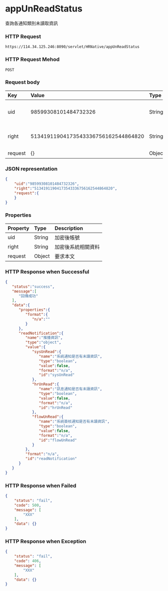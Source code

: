 # appUnReadStatus
查詢各通知類別未讀取資訊

### HTTP Request
```
https://114.34.125.246:8090/servlet/HRNative/appUnReadStatus
```

### HTTP Request Mehod
```
POST
```

### Request body
| Key | Value | Type | Description |
|:----------|:-------------|:-----|:------------|
| uid | 98599308101484732326 | String | 需透過appLogin取得
| right | 51341911904173543336756162544864820 | String | 需透過appLogin取得 |
| request | {} | Object | 查詢條件

### JSON representation
```json
{
    "uid":"98599308101484732326",
    "right":"51341911904173543336756162544864820",
    "request":{
    }
}
```

### Properties
| Property | Type | Description |
|:---------|:-----|:------------|
| uid   | String | 加密後帳號 |
| right | String | 加密後系統相關資料 |
| request | Object | 要求本文 |

### HTTP Response when Successful
```json
{
   "status":"success",
   "message":[
      "回傳成功"
   ],
   "data":{
      "properties":{
         "format":{
            "n/a":""
         }
      },
      "readNotification":{
         "name":"推播資訊",
         "type":"object",
         "value":{
            "sysUnRead":{
               "name":"系統通知是否有未讀資訊",
               "type":"boolean",
               "value":false,
               "format":"n/a",
               "id":"sysUnRead"
            },
            "hrUnRead":{
               "name":"訊息通知是否有未讀資訊",
               "type":"boolean",
               "value":false,
               "format":"n/a",
               "id":"hrUnRead"
            },
            "flowUnRead":{
               "name":"系統簽核通知是否有未讀資訊",
               "type":"boolean",
               "value":false,
               "format":"n/a",
               "id":"flowUnRead"
            }
         },
         "format":"n/a",
         "id":"readNotification"
      }
   }
}
```

### HTTP Response when Failed
```json
{
    "status": "fail",
    "code": 500,
    "message": [
        "XXX"
    ],
    "data": {}
}
```

### HTTP Response when Exception
```json
{
    "status": "fail",
    "code": 406,
    "message": [
        "XXX"
    ],
    "data": {}
}
```
